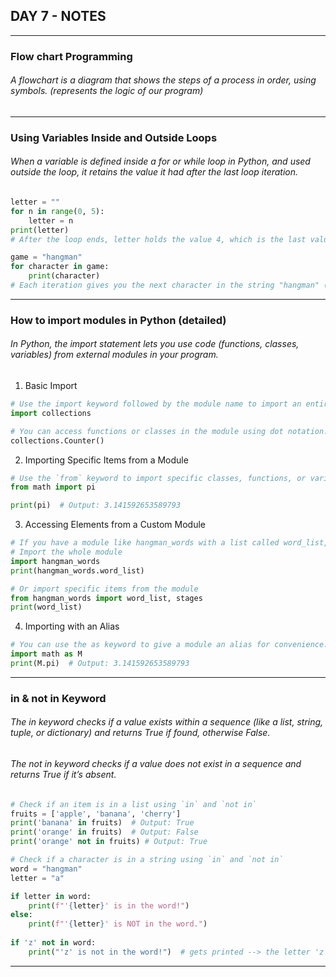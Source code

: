 ## DAY 7 - NOTES
***

### Flow chart Programming
###### A flowchart is a diagram that shows the steps of a process in order, using symbols. (represents the logic of our program)
***

### Using Variables Inside and Outside Loops
###### When a variable is defined inside a for or while loop in Python, and used outside the loop, it retains the value it had after the last loop iteration.
```python
letter = ""
for n in range(0, 5):
    letter = n
print(letter)
# After the loop ends, letter holds the value 4, which is the last value assigned during the loop.

game = "hangman"
for character in game:
    print(character)
# Each iteration gives you the next character in the string "hangman" (after the loop character = "n")
```
***

### How to import modules in Python (detailed)
###### In Python, the import statement lets you use code (functions, classes, variables) from external modules in your program.
1. Basic Import
```python
# Use the import keyword followed by the module name to import an entire module.
import collections

# You can access functions or classes in the module using dot notation:
collections.Counter()
```
2. Importing Specific Items from a Module
```python
# Use the `from` keyword to import specific classes, functions, or variables.
from math import pi

print(pi)  # Output: 3.141592653589793
```
3. Accessing Elements from a Custom Module
```python
# If you have a module like hangman_words with a list called word_list, you can access it like this:
# Import the whole module
import hangman_words
print(hangman_words.word_list)

# Or import specific items from the module
from hangman_words import word_list, stages
print(word_list)
```
4. Importing with an Alias
```python
# You can use the as keyword to give a module an alias for convenience:
import math as M
print(M.pi)  # Output: 3.141592653589793
```
***

### in & not in Keyword
###### The in keyword checks if a value exists within a sequence (like a list, string, tuple, or dictionary) and returns True if found, otherwise False.
###### The not in keyword checks if a value does not exist in a sequence and returns True if it’s absent.
```python
# Check if an item is in a list using `in` and `not in`
fruits = ['apple', 'banana', 'cherry']
print('banana' in fruits)  # Output: True
print('orange' in fruits)  # Output: False
print('orange' not in fruits) # Output: True

# Check if a character is in a string using `in` and `not in`
word = "hangman"
letter = "a"

if letter in word:
    print(f"'{letter}' is in the word!")
else:
    print(f"'{letter}' is NOT in the word.")
    
if 'z' not in word:
    print("'z' is not in the word!")  # gets printed --> the letter 'z' is not in the word
```
***

